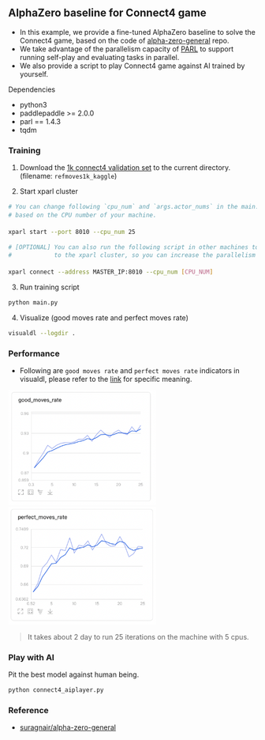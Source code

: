 ## AlphaZero baseline for Connect4 game

- In this example, we provide a fine-tuned AlphaZero baseline to solve the Connect4 game, based on the code of [alpha-zero-general](https://github.com/suragnair/alpha-zero-general) repo.
- We take advantage of the parallelism capacity of [PARL](https://github.com/PaddlePaddle/PARL) to support running self-play and evaluating tasks in parallel.
- We also provide a script to play Connect4 game against AI trained by yourself.

Dependencies
* python3
* paddlepaddle >= 2.0.0
* parl == 1.4.3
* tqdm

### Training 

1. Download the [1k connect4 validation set](https://www.kaggle.com/petercnudde/1k-connect4-validation-set) to the current directory. (filename: `refmoves1k_kaggle`)

2. Start xparl cluster

```bash
# You can change following `cpu_num` and `args.actor_nums` in the main.py 
# based on the CPU number of your machine.

xparl start --port 8010 --cpu_num 25
```

```bash
# [OPTIONAL] You can also run the following script in other machines to add more CPU resource 
#            to the xparl cluster, so you can increase the parallelism (args.actor_nums).

xparl connect --address MASTER_IP:8010 --cpu_num [CPU_NUM]
```

3. Run training script

```bash
python main.py
```

4. Visualize (good moves rate and perfect moves rate)

```bash
visualdl --logdir .
```

### Performance

- Following are `good moves rate` and `perfect moves rate` indicators in visualdl, please refer to the [link](https://www.kaggle.com/petercnudde/scoring-connect-x-agents) for specific meaning.

<img src=".pic/good_moves_rate.png" width = "300" alt="good moves rate"/> <img src=".pic/perfect_moves_rate.png" width = "300" alt="perfect moves rate"/>

> It takes about 2 day to run 25 iterations on the machine with 5 cpus.

### Play with AI

Pit the best model against human being.

```bash
python connect4_aiplayer.py 
```

### Reference

- [suragnair/alpha-zero-general](https://github.com/suragnair/alpha-zero-general)

